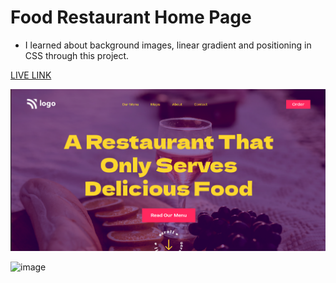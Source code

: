 # Food Restaurant Home Page

- I learned about background images, linear gradient and positioning in CSS through this project.<br>

[LIVE LINK](https://food-restaurant-home-page-p2.netlify.app/)

![Snap-shot](assets/Screenshot%20from%202022-08-06%2004-12-56.png)




![image](https://img.shields.io/badge/CSS-food-green)
